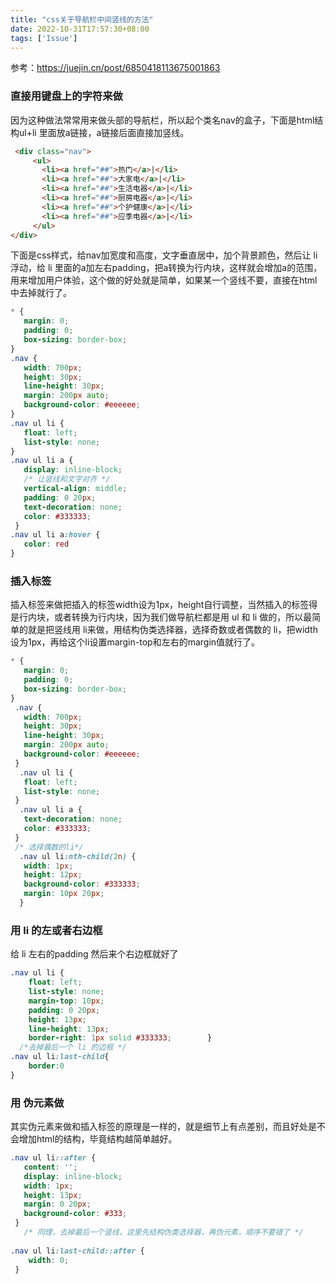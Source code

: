 ```yaml
---
title: "css关于导航栏中间竖线的方法"
date: 2022-10-31T17:57:30+08:00
tags: ['Issue']
---
```


参考：<https://juejin.cn/post/6850418113675001863>

### 直接用键盘上的字符来做
因为这种做法常常用来做头部的导航栏，所以起个类名nav的盒子，下面是html结构ul+li 里面放a链接，a链接后面直接加竖线。  

```html
 <div class="nav"> 
     <ul>     
       <li><a href="##">热门</a>|</li> 
       <li><a href="##">大家电</a>|</li>            
       <li><a href="##">生活电器</a>|</li>            
       <li><a href="##">厨房电器</a>|</li>            
       <li><a href="##">个护健康</a>|</li>            
       <li><a href="##">应季电器</a>|</li>        
     </ul>    
</div>
```
下面是css样式，给nav加宽度和高度，文字垂直居中，加个背景颜色，然后让 li 浮动，给 li 里面的a加左右padding，把a转换为行内块，这样就会增加a的范围，用来增加用户体验，这个做的好处就是简单，如果某一个竖线不要，直接在html中去掉就行了。

```css
* {            
   margin: 0;            
   padding: 0;            
   box-sizing: border-box;        
}                
.nav {            
   width: 700px;           
   height: 30px;            
   line-height: 30px;            
   margin: 200px auto;            
   background-color: #eeeeee;        
}                
.nav ul li {            
   float: left;         
   list-style: none;        
}                
.nav ul li a { 
   display: inline-block;  
   /* 让竖线和文字对齐 */  
   vertical-align: middle;   
   padding: 0 20px;  
   text-decoration: none;  
   color: #333333;       
 }             
.nav ul li a:hover {            
   color: red        
}
```

### 插入标签
插入标签来做把插入的标签width设为1px，height自行调整，当然插入的标签得是行内块，或者转换为行内块，因为我们做导航栏都是用 ul 和 li 做的，所以最简单的就是把竖线用 li来做，用结构伪类选择器，选择奇数或者偶数的 li，把width设为1px，再给这个li设置margin-top和左右的margin值就行了。

```css
* {           
   margin: 0;            
   padding: 0;            
   box-sizing: border-box;    
}               
 .nav {          
   width: 700px;         
   height: 30px;        
   line-height: 30px;        
   margin: 200px auto;       
   background-color: #eeeeee;    
 }             
  .nav ul li {          
   float: left;         
   list-style: none;       
 }                
  .nav ul li a {         
   text-decoration: none;         
   color: #333333;      
 } 
 /* 选择偶数的li*/              
  .nav ul li:nth-child(2n) {          
   width: 1px;           
   height: 12px;           
   background-color: #333333;         
   margin: 10px 20px;      
  }    
```

### 用 li 的左或者右边框
给 li 左右的padding 然后来个右边框就好了

```css
.nav ul li {     
    float: left;        
    list-style: none;      
    margin-top: 10px;        
    padding: 0 20px;    
    height: 13px;     
    line-height: 13px;     
    border-right: 1px solid #333333;        }
  /*去掉最后一个 li 的边框 */
.nav ul li:last-child{
    border:0
}       
```

### 用 伪元素做
其实伪元素来做和插入标签的原理是一样的，就是细节上有点差别，而且好处是不会增加html的结构，毕竟结构越简单越好。

```css
.nav ul li::after {      
   content: '';       
   display: inline-block;    
   width: 1px;         
   height: 13px;       
   margin: 0 20px;     
   background-color: #333;  
 }     
   /* 同理，去掉最后一个竖线，这里先结构伪类选择器，再伪元素，顺序不要错了 */  
          
.nav ul li:last-child::after {     
    width: 0;    
 }
```